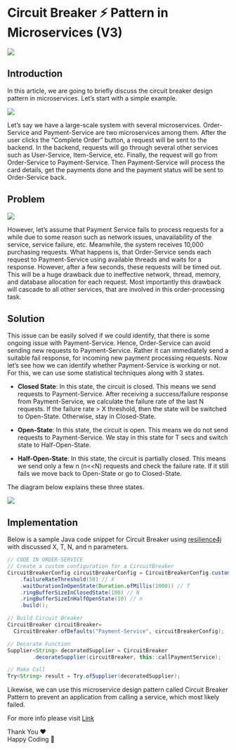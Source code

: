 # Circuit Breaker ⚡ Pattern in Microservices (V3)

![](/images/1_WkUIE-a7thjUl2Yh9VVkkg1.webp)

## Introduction

In this article, we are going to briefly discuss the circuit breaker design pattern in microservices. Let’s start with a simple example.

![](/images/1_zzkyJE6YRAqN-1lNqVUnWw.webp)

Let’s say we have a large\-scale system with several microservices. Order\-Service and Payment\-Service are two microservices among them. After the user clicks the “Complete Order” button, a request will be sent to the backend. In the backend, requests will go through several other services such as User\-Service, Item\-Service, etc. Finally, the request will go from Order\-Service to Payment\-Service. Then Payment\-Service will process the card details, get the payments done and the payment status will be sent to Order\-Service back.
## Problem

![](/images/1_O5Wkt4dCszr1BCJSg1-3Wg.webp)

However, let’s assume that Payment Service fails to process requests for a while due to some reason such as network issues, unavailability of the service, service failure, etc. Meanwhile, the system receives 10,000 purchasing requests. What happens is, that Order\-Service sends each request to Payment\-Service using available threads and waits for a response. However, after a few seconds, these requests will be timed out. This will be a huge drawback due to ineffective network, thread, memory, and database allocation for each request. Most importantly this drawback will cascade to all other services, that are involved in this order\-processing task.

## Solution

This issue can be easily solved if we could identify, that there is some ongoing issue with Payment\-Service. Hence, Order\-Service can avoid sending new requests to Payment\-Service. Rather it can immediately send a suitable fail response, for incoming new payment processing requests.
Now let’s see how we can identify whether Payment\-Service is working or not. For this, we can use some statistical techniques along with 3 states.

* **Closed State**: In this state, the circuit is closed. This means we send requests to Payment\-Service. After receiving a success/failure response from Payment\-Service, we calculate the failure rate of the last N requests. If the failure rate > X threshold, then the state will be switched to Open\-State. Otherwise, stay in Closed\-State.

* **Open\-State**: In this state, the circuit is open. This means we do not send requests to Payment\-Service. We stay in this state for T secs and switch state to Half\-Open\-State.

* **Half\-Open\-State**: In this state, the circuit is partially closed. This means we send only a few n \(n<<N\) requests and check the failure rate. If it still fails we move back to Open\-State or go to Closed\-State.

The diagram below explains these three states.

![](/images/1_SNSpWicSI0KXmRDIKKwTig.webp)

## Implementation

Below is a sample Java code snippet for Circuit Breaker using [resilience4j](https://resilience4j.readme.io/docs/examples) with discussed X, T, N, and n parameters.

```java
// CODE IN ORDER-SERVICE
// Create a custom configuration for a CircuitBreaker
CircuitBreakerConfig circuitBreakerConfig = CircuitBreakerConfig.custom()
    .failureRateThreshold(50) // X
    .waitDurationInOpenState(Duration.ofMillis(1000)) // T
    .ringBufferSizeInClosedState(100) // N
    .ringBufferSizeInHalfOpenState(10) // n
    .build();

// Build Circuit Breaker
CircuitBreaker circuitBreaker= 
  CircuitBreaker.ofDefaults("Payment-Service", circuitBreakerConfig);

// Decorate Function
Supplier<String> decoratedSupplier = CircuitBreaker
        .decorateSupplier(circuitBreaker, this::callPaymentService);

// Make Call
Try<String> result = Try.ofSupplier(decoratedSupplier);
```

Likewise, we can use this microservice design pattern called Circuit Breaker Pattern to prevent an application from calling a service, which most likely failed.

For more info please visit [Link](https://resilience4j.readme.io/docs/examples)

Thank You ❤️\
Happy Coding 🙌

